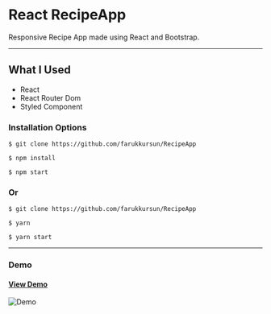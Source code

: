 # React RecipeApp

Responsive Recipe App made using React and Bootstrap.

<hr />

## What I Used

- React
- React Router Dom
- Styled Component



### Installation Options

```
$ git clone https://github.com/farukkursun/RecipeApp
```

```
$ npm install
```

```
$ npm start
```

### Or

```
$ git clone https://github.com/farukkursun/RecipeApp
```

```
$ yarn
```

```
$ yarn start
```

<hr />

### Demo

#### [View Demo](https://farukrecipeapp.netlify.app/)

![Demo](/src/assets/recipeapp.gif)